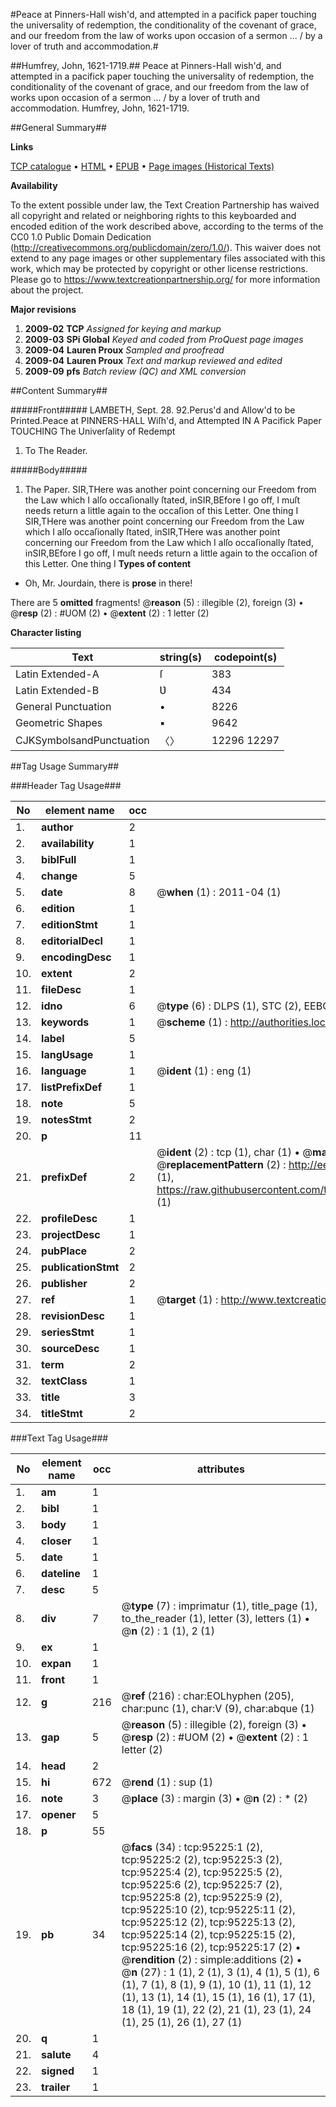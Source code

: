 #Peace at Pinners-Hall wish'd, and attempted in a pacifick paper touching the universality of redemption, the conditionality of the covenant of grace, and our freedom from the law of works upon occasion of a sermon ... / by a lover of truth and accommodation.#

##Humfrey, John, 1621-1719.##
Peace at Pinners-Hall wish'd, and attempted in a pacifick paper touching the universality of redemption, the conditionality of the covenant of grace, and our freedom from the law of works upon occasion of a sermon ... / by a lover of truth and accommodation.
Humfrey, John, 1621-1719.

##General Summary##

**Links**

[TCP catalogue](http://www.ota.ox.ac.uk/tcp/)  • 
[HTML](http://tei.it.ox.ac.uk/tcp/Texts-HTML/free/A45/A45149.html)  • 
[EPUB](http://tei.it.ox.ac.uk/tcp/Texts-EPUB/free/A45/A45149.epub) • 
[Page images (Historical Texts)](https://historicaltexts.jisc.ac.uk/eebo-12898874e)

**Availability**

To the extent possible under law, the Text Creation Partnership has waived all copyright and related or neighboring rights to this keyboarded and encoded edition of the work described above, according to the terms of the CC0 1.0 Public Domain Dedication (http://creativecommons.org/publicdomain/zero/1.0/). This waiver does not extend to any page images or other supplementary files associated with this work, which may be protected by copyright or other license restrictions. Please go to https://www.textcreationpartnership.org/ for more information about the project.

**Major revisions**

1. __2009-02__ __TCP__ *Assigned for keying and markup*
1. __2009-03__ __SPi Global__ *Keyed and coded from ProQuest page images*
1. __2009-04__ __Lauren Proux__ *Sampled and proofread*
1. __2009-04__ __Lauren Proux__ *Text and markup reviewed and edited*
1. __2009-09__ __pfs__ *Batch review (QC) and XML conversion*

##Content Summary##

#####Front#####
LAMBETH, Sept. 28. 92.Perus'd and Allow'd to be Printed.Peace at PINNERS-HALL Wiſh'd, and Attempted IN A Pacifick Paper TOUCHING The Univerſality of Redempt
1. To The Reader.

#####Body#####

1. The Paper.
SIR,THere was another point concerning our Freedom from the Law which I alſo occaſionally ſtated, inSIR,BEfore I go off, I muſt needs return a little again to the occaſion of this Letter. One thing I SIR,THere was another point concerning our Freedom from the Law which I alſo occaſionally ſtated, inSIR,THere was another point concerning our Freedom from the Law which I alſo occaſionally ſtated, inSIR,BEfore I go off, I muſt needs return a little again to the occaſion of this Letter. One thing I 
**Types of content**

  * Oh, Mr. Jourdain, there is **prose** in there!

There are 5 **omitted** fragments! 
 @__reason__ (5) : illegible (2), foreign (3)  •  @__resp__ (2) : #UOM (2)  •  @__extent__ (2) : 1 letter (2)

**Character listing**


|Text|string(s)|codepoint(s)|
|---|---|---|
|Latin Extended-A|ſ|383|
|Latin Extended-B|Ʋ|434|
|General Punctuation|•|8226|
|Geometric Shapes|▪|9642|
|CJKSymbolsandPunctuation|〈〉|12296 12297|

##Tag Usage Summary##

###Header Tag Usage###

|No|element name|occ|attributes|
|---|---|---|---|
|1.|__author__|2||
|2.|__availability__|1||
|3.|__biblFull__|1||
|4.|__change__|5||
|5.|__date__|8| @__when__ (1) : 2011-04 (1)|
|6.|__edition__|1||
|7.|__editionStmt__|1||
|8.|__editorialDecl__|1||
|9.|__encodingDesc__|1||
|10.|__extent__|2||
|11.|__fileDesc__|1||
|12.|__idno__|6| @__type__ (6) : DLPS (1), STC (2), EEBO-CITATION (1), OCLC (1), VID (1)|
|13.|__keywords__|1| @__scheme__ (1) : http://authorities.loc.gov/ (1)|
|14.|__label__|5||
|15.|__langUsage__|1||
|16.|__language__|1| @__ident__ (1) : eng (1)|
|17.|__listPrefixDef__|1||
|18.|__note__|5||
|19.|__notesStmt__|2||
|20.|__p__|11||
|21.|__prefixDef__|2| @__ident__ (2) : tcp (1), char (1)  •  @__matchPattern__ (2) : ([0-9\-]+):([0-9IVX]+) (1), (.+) (1)  •  @__replacementPattern__ (2) : http://eebo.chadwyck.com/downloadtiff?vid=$1&page=$2 (1), https://raw.githubusercontent.com/textcreationpartnership/Texts/master/tcpchars.xml#$1 (1)|
|22.|__profileDesc__|1||
|23.|__projectDesc__|1||
|24.|__pubPlace__|2||
|25.|__publicationStmt__|2||
|26.|__publisher__|2||
|27.|__ref__|1| @__target__ (1) : http://www.textcreationpartnership.org/docs/. (1)|
|28.|__revisionDesc__|1||
|29.|__seriesStmt__|1||
|30.|__sourceDesc__|1||
|31.|__term__|2||
|32.|__textClass__|1||
|33.|__title__|3||
|34.|__titleStmt__|2||


###Text Tag Usage###

|No|element name|occ|attributes|
|---|---|---|---|
|1.|__am__|1||
|2.|__bibl__|1||
|3.|__body__|1||
|4.|__closer__|1||
|5.|__date__|1||
|6.|__dateline__|1||
|7.|__desc__|5||
|8.|__div__|7| @__type__ (7) : imprimatur (1), title_page (1), to_the_reader (1), letter (3), letters (1)  •  @__n__ (2) : 1 (1), 2 (1)|
|9.|__ex__|1||
|10.|__expan__|1||
|11.|__front__|1||
|12.|__g__|216| @__ref__ (216) : char:EOLhyphen (205), char:punc (1), char:V (9), char:abque (1)|
|13.|__gap__|5| @__reason__ (5) : illegible (2), foreign (3)  •  @__resp__ (2) : #UOM (2)  •  @__extent__ (2) : 1 letter (2)|
|14.|__head__|2||
|15.|__hi__|672| @__rend__ (1) : sup (1)|
|16.|__note__|3| @__place__ (3) : margin (3)  •  @__n__ (2) : * (2)|
|17.|__opener__|5||
|18.|__p__|55||
|19.|__pb__|34| @__facs__ (34) : tcp:95225:1 (2), tcp:95225:2 (2), tcp:95225:3 (2), tcp:95225:4 (2), tcp:95225:5 (2), tcp:95225:6 (2), tcp:95225:7 (2), tcp:95225:8 (2), tcp:95225:9 (2), tcp:95225:10 (2), tcp:95225:11 (2), tcp:95225:12 (2), tcp:95225:13 (2), tcp:95225:14 (2), tcp:95225:15 (2), tcp:95225:16 (2), tcp:95225:17 (2)  •  @__rendition__ (2) : simple:additions (2)  •  @__n__ (27) : 1 (1), 2 (1), 3 (1), 4 (1), 5 (1), 6 (1), 7 (1), 8 (1), 9 (1), 10 (1), 11 (1), 12 (1), 13 (1), 14 (1), 15 (1), 16 (1), 17 (1), 18 (1), 19 (1), 22 (2), 21 (1), 23 (1), 24 (1), 25 (1), 26 (1), 27 (1)|
|20.|__q__|1||
|21.|__salute__|4||
|22.|__signed__|1||
|23.|__trailer__|1||
